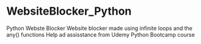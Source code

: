 # WebsiteBlocker_Python
Python Webste Blocker
Website blocker made using infinite loops and the any() functions
Help ad assisstance from Udemy Python Bootcamp course
